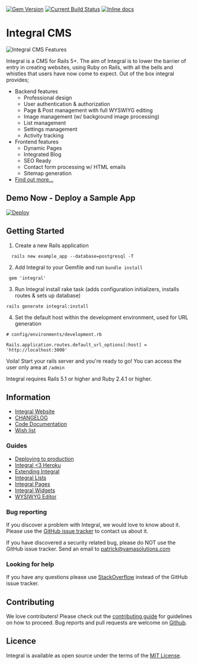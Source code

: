 [![Gem Version](https://badge.fury.io/rb/integral.svg)][version-website]
[![Current Build Status](https://img.shields.io/circleci/project/github/yamasolutions/integral/master.svg)][ci-website] [![Inline docs](http://inch-ci.org/github/yamasolutions/integral.svg?branch=master)][docs-website]
# Integral CMS
![Integral CMS Features](https://media.giphy.com/media/LwzTKp4PxFpvKfxMJe/giphy.gif)

Integral is a CMS for Rails 5+. The aim of Integral is to lower the barrier of entry in creating websites, using Ruby on Rails, with all the bells and whistles that users have now come to expect.
Out of the box integral provides;
* Backend features
    * Professional design
    * User authentication & authorization
    * Page & Post management with full WYSWIYG editing
    * Image management (w/ background image processing)
    * List management
    * Settings management
    * Activity tracking
* Frontend features
    * Dynamic Pages
    * Integrated Blog
    * SEO Ready
    * Contact form processing w/ HTML emails
    * Sitemap generation
* [Find out more...][integral-cms]

## Demo Now - Deploy a Sample App

[![Deploy](https://www.herokucdn.com/deploy/button.svg)](https://heroku.com/deploy?template=https://github.com/yamasolutions/integral-sample)

## Getting Started

1. Create a new Rails application
```
  rails new example_app --database=postgresql -T
```
2. Add Integral to your Gemfile and run `bundle install`
 ```
  gem 'integral'
 ```
3. Run Integral install rake task (adds configuration initializers, installs routes & sets up database)
 ```
rails generate integral:install
 ```
4. Set the default host within the development environment, used for URL generation
```
# config/environments/development.rb

Rails.application.routes.default_url_options[:host] = 'http://localhost:3000'
```

Voila! Start your rails server and you're ready to go! You can access the user only area at `/admin`

Integral requires Rails 5.1 or higher and Ruby 2.4.1 or higher.

## Information

* [Integral Website][integral-cms]
* [CHANGELOG](https://github.com/yamasolutions/integral/blob/master/CHANGELOG.md)
* [Code Documentation][docs-website]
* [Wish list](https://github.com/yamasolutions/integral/wiki/Wish-List)

### Guides
* [Deploying to production](https://github.com/yamasolutions/integral/blob/master/docs/deploying_to_production.md)
* [Integral <3 Heroku](https://github.com/yamasolutions/integral/blob/master/docs/heroku.md)
* [Extending Integral](https://github.com/yamasolutions/integral/blob/master/docs/extending_integral.md)
* [Integral Lists](https://github.com/yamasolutions/integral/blob/master/docs/integral_lists.md)
* [Integral Pages](https://github.com/yamasolutions/integral/blob/master/docs/integral_pages.md)
* [Integral Widgets](https://github.com/yamasolutions/integral/blob/master/docs/integral_widgets.md)
* [WYSIWYG Editor](https://github.com/yamasolutions/integral/blob/master/docs/wysiwyg_editor.md)

### Bug reporting
If you discover a problem with Integral, we would love to know about it. Please use the [GitHub issue tracker][github-issue-tracker] to contact us about it.

If you have discovered a security related bug, please do NOT use the GitHub issue tracker. Send an email to patrick@yamasolutions.com


### Looking for help
If you have any questions please use [StackOverflow](https://stackoverflow.com) instead of the GitHub issue tracker.


## Contributing
We love contributers! Please check out the [contributing guide][contributing-guide] for guidelines on how to proceed. Bug reports and pull requests are welcome on [Github][integral-github].


## Licence
Integral is available as open source under the terms of the [MIT License](http://opensource.org/licenses/MIT).


[integral-cms]: https://integralrails.com
[contributing-guide]: https://github.com/yamasolutions/integral/blob/master/docs/contributing.md
[integral-github]: https://github.com/yamasolutions/integral
[version-website]: https://rubygems.org/gems/integral
[ci-website]: https://circleci.com/gh/yamasolutions/integral/tree/master
[code-climate-website]: https://codeclimate.com/github/yamasolutions/integral
[docs-website]: https://www.rubydoc.info/github/yamasolutions/integral
[github-issue-tracker]: https://github.com/yamasolutions/integral/issues
